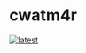 # cwatm4r

[![latest](https://img.shields.io/github/last-commit/dof1985/cwatm4r)](https://github.com/dof1985/cwatm4r)